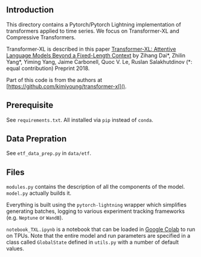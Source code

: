## Introduction

This directory contains a Pytorch/Pytorch Lightning implementation of 
transformers applied to time series. We focus on Transformer-XL and Compressive Transformers. 

Transformer-XL is described in this paper 
[Transformer-XL: Attentive Language Models Beyond a Fixed-Length Context](http://arxiv.org/abs/1901.02860)
by Zihang Dai\*, Zhilin Yang\*, Yiming Yang, Jaime Carbonell, Quoc V. Le, Ruslan Salakhutdinov 
(*: equal contribution) Preprint 2018. 

Part of this code is from the authors at [https://github.com/kimiyoung/transformer-xl]().

## Prerequisite

See `requirements.txt`. All installed via `pip` instead of `conda`.

## Data Prepration

See `etf_data_prep.py` in `data/etf`.

## Files

 `modules.py` contains the description of all the components of the model. `model.py` 
 actually builds it.

Everything is built using the `pytorch-lightning` wrapper which simplifies 
generating batches, logging to various experiment tracking frameworks (e.g. `Neptune` or `WandB`).
  
`notebook_TXL.ipynb` is a notebook that can be loaded in 
[Google Colab](https://colab.research.google.com/) to run on TPUs. Note that 
the entire model and run parameters are specified in a class called `GlobalState`
defined in `utils.py` with a number of default values. 

